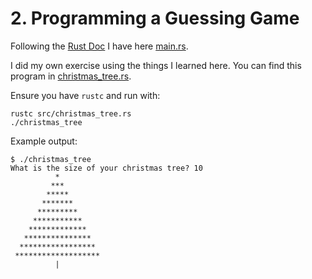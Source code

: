# 2. Programming a Guessing Game

Following the [Rust Doc](https://doc.rust-lang.org/book/ch02-00-guessing-game-tutorial.html) I have here [main.rs](src/main.rs).

I did my own exercise using the things I learned here. You can find this program in [christmas_tree.rs](src/christmas_tree.rs). 

Ensure you have `rustc` and run with:
```
rustc src/christmas_tree.rs 
./christmas_tree
```

Example output:
```
$ ./christmas_tree 
What is the size of your christmas tree? 10
          *          
         ***
        *****
       *******
      *********
     ***********
    *************
   ***************
  *****************
 *******************
          |
```